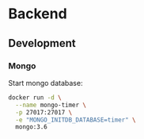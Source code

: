 # Backend


## Development

### Mongo

Start mongo database:

```sh
docker run -d \
  --name mongo-timer \
  -p 27017:27017 \
  -e "MONGO_INITDB_DATABASE=timer" \
  mongo:3.6
```